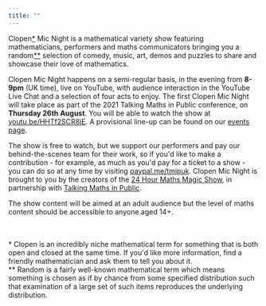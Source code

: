 ```yaml
---
title: ""
---
```


Clopen<a href='#footnote1'>*</a> Mic Night is a mathematical variety show featuring 
mathematicians, performers and maths communicators bringing you a
random<a href='#footnote2'>**</a> selection of comedy, music, art, demos and puzzles to
share and showcase their love of mathematics.

Clopen Mic Night happens on a semi-regular basis, in the evening from **8-9pm** (UK time), 
live on YouTube, with audience interaction in the YouTube Live Chat and a selection of four 
acts to enjoy. The first Clopen Mic Night will take place as part of the 2021 Talking Maths in 
Public conference, on **Thursday 26th August**. You will be able to watch the show at
[youtu.be/HHTf2SCR8jE](https://youtu.be/HHTf2SCR8jE). A provisional line-up can be found
on our [events page](/events.html).

The show is free to watch, but we support our performers and pay our behind-the-scenes team 
for their work, so if you'd like to make a contribution - for example, as much as you'd pay 
for a ticket to a show - you can do so at any time by visiting 
[paypal.me/tmipuk](https://paypal.me/tmipuk). Clopen Mic Night is brought to you by the 
creators of the [24 Hour Maths Magic Show](https://24hourmaths.com), in partnership with 
[Talking Maths in Public](https://talkingmathsinpublic.uk/).

The show content will be aimed at an adult audience but the level of maths content should be 
accessible to anyone aged 14+.

<br />

<div class="sender-form-field" data-sender-form-id="ks7i2oxmaq7jqdqvszm" style="text-align:center"></div>

<br />

<div class='footnote' id='footnote1'>* Clopen is an incredibly niche mathematical term for something that is both open and closed 
at the same time. If you'd like more information, find a friendly mathematician and ask them 
to tell you about it.
</div>

<div class='footnote' id='footnote2'>** Random is a fairly well-known mathematical term which means something is chosen as if by 
chance from some specified distribution such that examination of a large set of such items 
reproduces the underlying distribution.
</div>
